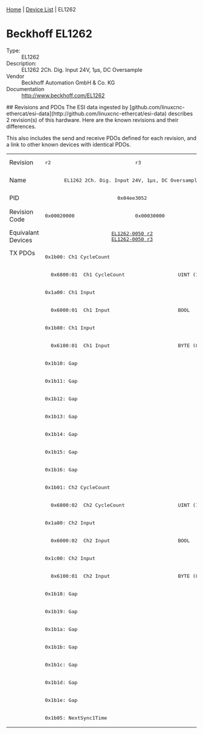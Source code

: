 <div class="nav"><a href="/esi-data">Home</a> | <a href="/esi-data/devices">Device List</a> | EL1262</div>

#  Beckhoff EL1262

<dl>
  <dt>Type:</dt><dd>EL1262</dd>
  <dt>Description:</dt><dd>EL1262 2Ch. Dig. Input 24V, 1µs, DC Oversample</dd>
  <dt>Vendor</dt><dd>Beckhoff Automation GmbH & Co. KG</dd>
  <dt>Documentation</dt><dd><a href="http://www.beckhoff.com/EL1262">http://www.beckhoff.com/EL1262</a></dd>
</dl>
## Revisions and PDOs
The ESI data ingested by [github.com/linuxcnc-ethercat/esi-data](http://github.com/linuxcnc-ethercat/esi-data) describes 2 revision(s) of this hardware.  Here are the known revisions and their differences.

This also includes the send and receive PDOs defined for each revision, and a link to other known devices with identical PDOs.

<table>
<tr >
<td class="first">Revision</td>
<td ><pre>r2</pre></td>
<td ><pre>r3</pre></td>
</tr>
<tr >
<td class="first">Name</td>
<td  colspan=2 align="center"><pre>EL1262 2Ch. Dig. Input 24V, 1µs, DC Oversample</pre></td>
</tr>
<tr >
<td class="first">PID</td>
<td  colspan=2 align="center"><pre>0x04ee3052</pre></td>
</tr>
<tr >
<td class="first">Revision Code</td>
<td ><pre>0x00020000</pre></td>
<td ><pre>0x00030000</pre></td>
</tr>
<tr >
<td class="first">Equivalant Devices</td>
<td  colspan=2 align="center"><pre><a href="EL1262-0050">EL1262-0050 r2</a><br/><a href="EL1262-0050">EL1262-0050 r3</a></pre></td>
</tr>
<tr class="txpdo pdosection">
<td class="first" rowspan=27 valign=top>TX PDOs</td>
<td colspan=2 align="left"><pre>0x1b00: Ch1 CycleCount</pre></td>
<td></td>
</tr>
<tr class="txpdo">
<td  colspan=2 align="left"><pre>  0x6800:01  Ch1 CycleCount                  UINT (16 bits)</pre></td>
</tr>
<tr class="txpdo pdosection">
<td  colspan=2 align="left"><pre>0x1a00: Ch1 Input</pre></td>
</tr>
<tr class="txpdo">
<td  colspan=2 align="left"><pre>  0x6000:01  Ch1 Input                       BOOL</pre></td>
</tr>
<tr class="txpdo pdosection">
<td  colspan=2 align="left"><pre>0x1b80: Ch1 Input</pre></td>
</tr>
<tr class="txpdo">
<td  colspan=2 align="left"><pre>  0x6100:01  Ch1 Input                       BYTE (8 bits)</pre></td>
</tr>
<tr class="txpdo pdosection">
<td  colspan=2 align="left"><pre>0x1b10: Gap</pre></td>
</tr>
<tr class="txpdo pdosection">
<td  colspan=2 align="left"><pre>0x1b11: Gap</pre></td>
</tr>
<tr class="txpdo pdosection">
<td  colspan=2 align="left"><pre>0x1b12: Gap</pre></td>
</tr>
<tr class="txpdo pdosection">
<td  colspan=2 align="left"><pre>0x1b13: Gap</pre></td>
</tr>
<tr class="txpdo pdosection">
<td  colspan=2 align="left"><pre>0x1b14: Gap</pre></td>
</tr>
<tr class="txpdo pdosection">
<td  colspan=2 align="left"><pre>0x1b15: Gap</pre></td>
</tr>
<tr class="txpdo pdosection">
<td  colspan=2 align="left"><pre>0x1b16: Gap</pre></td>
</tr>
<tr class="txpdo pdosection">
<td  colspan=2 align="left"><pre>0x1b01: Ch2 CycleCount</pre></td>
</tr>
<tr class="txpdo">
<td  colspan=2 align="left"><pre>  0x6800:02  Ch2 CycleCount                  UINT (16 bits)</pre></td>
</tr>
<tr class="txpdo pdosection">
<td  colspan=2 align="left"><pre>0x1a80: Ch2 Input</pre></td>
</tr>
<tr class="txpdo">
<td  colspan=2 align="left"><pre>  0x6000:02  Ch2 Input                       BOOL</pre></td>
</tr>
<tr class="txpdo pdosection">
<td  colspan=2 align="left"><pre>0x1c00: Ch2 Input</pre></td>
</tr>
<tr class="txpdo">
<td  colspan=2 align="left"><pre>  0x6100:01  Ch2 Input                       BYTE (8 bits)</pre></td>
</tr>
<tr class="txpdo pdosection">
<td  colspan=2 align="left"><pre>0x1b18: Gap</pre></td>
</tr>
<tr class="txpdo pdosection">
<td  colspan=2 align="left"><pre>0x1b19: Gap</pre></td>
</tr>
<tr class="txpdo pdosection">
<td  colspan=2 align="left"><pre>0x1b1a: Gap</pre></td>
</tr>
<tr class="txpdo pdosection">
<td  colspan=2 align="left"><pre>0x1b1b: Gap</pre></td>
</tr>
<tr class="txpdo pdosection">
<td  colspan=2 align="left"><pre>0x1b1c: Gap</pre></td>
</tr>
<tr class="txpdo pdosection">
<td  colspan=2 align="left"><pre>0x1b1d: Gap</pre></td>
</tr>
<tr class="txpdo pdosection">
<td  colspan=2 align="left"><pre>0x1b1e: Gap</pre></td>
</tr>
<tr class="txpdo pdosection">
<td  colspan=2 align="left"><pre>0x1b05: NextSync1Time</pre></td>
</tr>
</table>
